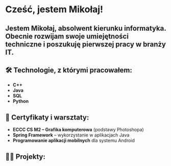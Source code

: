 <h1>Cześć, jestem Mikołaj!<br/>
<h2>Jestem Mikołaj, absolwent kierunku informatyka. Obecnie rozwijam swoje umiejętności techniczne i poszukuję pierwszej pracy w branży IT.</h2>

<h2>🛠 Technologie, z którymi pracowałem:</h2>
<ul>
<li><b>C++</b></li>
<li><b>Java</b></li>
<li><b>SQL</b></li>
<li><b>Python</b></li>
</ul>
<h2>📜 Certyfikaty i warsztaty:</h2>
<ul>
<li><b>ECCC CS M2 – Grafika komputerowa</b> (podstawy Photoshopa)</li>
<li><b>Spring Framework</b> – wykorzystanie w aplikacjach Java</li>
<li><b>Programowanie aplikacji mobilnych</b> dla systemu Android</li>
</ul>
<h2>👨‍💻 Projekty:</h2>


<!--
**joshmadakor1/joshmadakor1** is a ✨ _special_ ✨ repository because its `README.md` (this file) appears on your GitHub profile.

Here are some ideas to get you started:

- 🔭 I’m currently working on ...
- 🌱 I’m currently learning ...
- 👯 I’m looking to collaborate on ...
- 🤔 I’m looking for help with ...
- 💬 Ask me about ...
- 📫 How to reach me: ...
- 😄 Pronouns: ...
- ⚡ Fun fact: ...
-->
